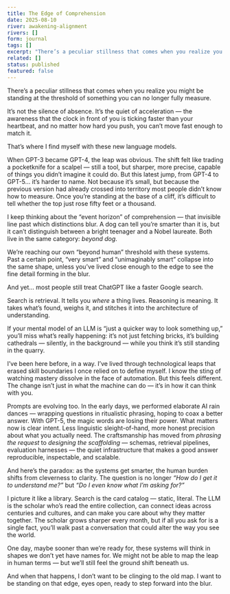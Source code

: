 ```yaml
---
title: The Edge of Comprehension
date: 2025-08-10
river: awakening-alignment
rivers: []
form: journal
tags: []
excerpt: "There’s a peculiar stillness that comes when you realize you might be standing at the threshold of something you can no longer fully measure."
related: []
status: published
featured: false
---
```

There’s a peculiar stillness that comes when you realize you might be standing at the threshold of something you can no longer fully measure.

It’s not the silence of absence. It’s the quiet of acceleration — the awareness that the clock in front of you is ticking faster than your heartbeat, and no matter how hard you push, you can’t move fast enough to match it.

That’s where I find myself with these new language models.

When GPT-3 became GPT-4, the leap was obvious. The shift felt like trading a pocketknife for a scalpel — still a tool, but sharper, more precise, capable of things you didn’t imagine it could do. But this latest jump, from GPT-4 to GPT-5… it’s harder to name. Not because it’s small, but because the previous version had already crossed into territory most people didn’t know how to measure. Once you’re standing at the base of a cliff, it’s difficult to tell whether the top just rose fifty feet or a thousand.

I keep thinking about the “event horizon” of comprehension — that invisible line past which distinctions blur. A dog can tell you’re smarter than it is, but it can’t distinguish between a bright teenager and a Nobel laureate. Both live in the same category: _beyond dog_.

We’re reaching our own “beyond human” threshold with these systems. Past a certain point, “very smart” and “unimaginably smart” collapse into the same shape, unless you’ve lived close enough to the edge to see the fine detail forming in the blur.

And yet… most people still treat ChatGPT like a faster Google search.

Search is retrieval. It tells you _where_ a thing lives. Reasoning is meaning. It takes what’s found, weighs it, and stitches it into the architecture of understanding.

If your mental model of an LLM is “just a quicker way to look something up,” you’ll miss what’s really happening: it’s not just fetching bricks, it’s building cathedrals — silently, in the background — while you think it’s still standing in the quarry.

I’ve been here before, in a way. I’ve lived through technological leaps that erased skill boundaries I once relied on to define myself. I know the sting of watching mastery dissolve in the face of automation. But this feels different. The change isn’t just in what the machine can do — it’s in how it can think with you.

Prompts are evolving too. In the early days, we performed elaborate AI rain dances — wrapping questions in ritualistic phrasing, hoping to coax a better answer. With GPT-5, the magic words are losing their power. What matters now is clear intent. Less linguistic sleight-of-hand, more honest precision about what you actually need. The craftsmanship has moved from _phrasing the request_ to _designing the scaffolding_ — schemas, retrieval pipelines, evaluation harnesses — the quiet infrastructure that makes a good answer reproducible, inspectable, and scalable.

And here’s the paradox: as the systems get smarter, the human burden shifts from cleverness to clarity. The question is no longer _“How do I get it to understand me?”_ but _“Do I even know what I’m asking for?”_

I picture it like a library. Search is the card catalog — static, literal. The LLM is the scholar who’s read the entire collection, can connect ideas across centuries and cultures, and can make you care about why they matter together. The scholar grows sharper every month, but if all you ask for is a single fact, you’ll walk past a conversation that could alter the way you see the world.

One day, maybe sooner than we’re ready for, these systems will think in shapes we don’t yet have names for. We might not be able to map the leap in human terms — but we’ll still feel the ground shift beneath us.

And when that happens, I don’t want to be clinging to the old map. I want to be standing on that edge, eyes open, ready to step forward into the blur.